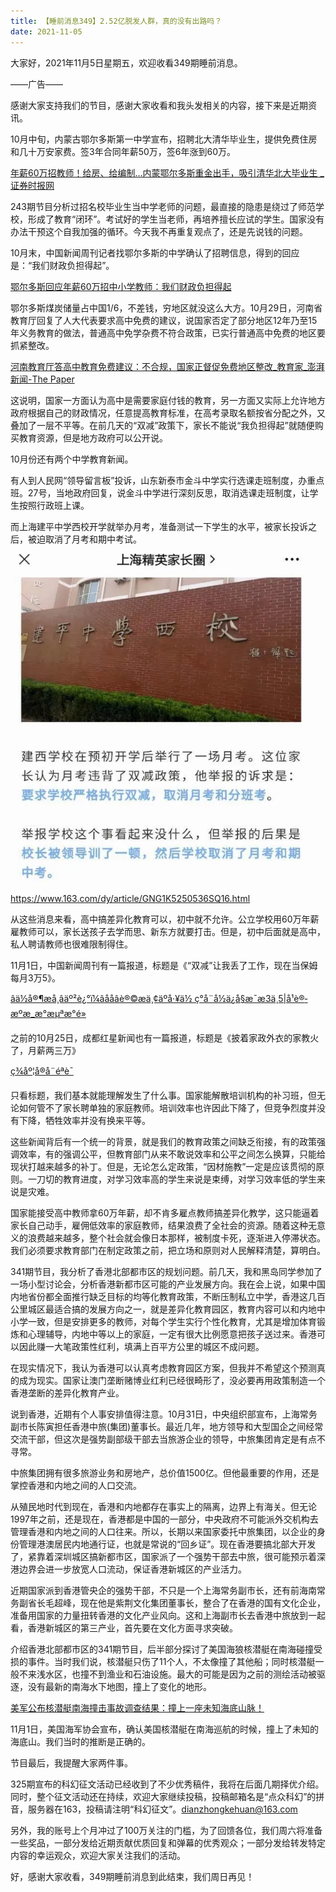 ```yaml
---
title: 【睡前消息349】2.52亿脱发人群，真的没有出路吗？
date: 2021-11-05
---
```


大家好，2021年11月5日星期五，欢迎收看349期睡前消息。

——广告——

感谢大家支持我们的节目，感谢大家收看和我头发相关的内容，接下来是近期资讯。

10月中旬，内蒙古鄂尔多斯第一中学宣布，招聘北大清华毕业生，提供免费住房和几十万安家费。签3年合同年薪50万，签6年涨到60万。

[
            年薪60万招教师！给房、给编制…内蒙鄂尔多斯重金出手，吸引清华北大毕业生 \_ 证券时报网
        ](https://news.stcn.com/sd/202110/t20211019_3772113.html)

243期节目分析过招名校毕业生当中学老师的问题，最直接的隐患是绕过了师范学校，形成了教育“闭环”。考试好的学生当老师，再培养擅长应试的学生。国家没有办法干预这个自我加强的循环。今天我不再重复观点了，还是先说钱的问题。

10月末，中国新闻周刊记者找鄂尔多斯的中学确认了招聘信息，得到的回应是：“我们财政负担得起”。

[鄂尔多斯回应年薪60万招中小学教师：我们财政负担得起](https://www.guancha.cn/politics/2021_10_31_613023.shtml)

鄂尔多斯煤炭储量占中国1/6，不差钱，穷地区就没这么大方。10月29日，河南省教育厅回复了人大代表要求高中免费的建议，说国家否定了部分地区12年乃至15年义务教育的做法，普通高中免学杂费不符合政策，已实行普通高中免费的地区要抓紧整改。

[河南教育厅答高中教育免费建议：不合规，国家正督促免费地区整改_教育家_澎湃新闻-The Paper](https://www.thepaper.cn/newsDetail_forward_15131759)

这说明，国家一方面认为高中是需要家庭付钱的教育，另一方面又实际上允许地方政府根据自己的财政情况，任意提高教育标准，在高考录取名额按省分配之外，又叠加了一层不平等。在前几天的“双减”政策下，家长不能说“我负担得起”就随便购买教育资源，但是地方政府可以公开说。

10月份还有两个中学教育新闻。

有人到人民网“领导留言板”投诉，山东新泰市金斗中学实行选课走班制度，办重点班。27号，当地政府回复，说金斗中学进行深刻反思，取消选课走班制度，让学生按照行政班上课。

而上海建平中学西校开学就举办月考，准备测试一下学生的水平，被家长投诉之后，被迫取消了月考和期中考试。

![](/images/btnews/btnews/0301_0400/0349/image1.webp)

https://www.163.com/dy/article/GNG1K5250536SQ16.html

从这些消息来看，高中搞差异化教育可以，初中就不允许。公立学校用60万年薪雇教师可以，家长送孩子去学而思、新东方就要打击。但是，初中后面就是高中，私人聘请教师也很难限制得住。

11月1日，中国新闻周刊有一篇报道，标题是《“双减”让我丢了工作，现在当保姆每月3万5》。

[âä½å®¶æå¸âäº²è¿°ï¼âååâè®©æä¸¢äºå·¥ä½ ç°å¨å½ä¿å§æ¯æ3ä¸5\|å¹è®­æºæ\_æ°æµªæ°é»](https://news.sina.com.cn/c/2021-11-01/doc-iktzscyy2967682.shtml)

之前的10月25日，成都红星新闻也有一篇报道，标题是《披着家政外衣的家教火了，月薪两三万》

[ç¾åº¦å®å¨éªè¯](https://baijiahao.baidu.com/s?id=1714592123380262738&wfr=spider&for=pc)

只看标题，我们基本就能理解发生了什么事。国家能解散培训机构的补习班，但无论如何管不了家长聘单独的家庭教师。培训效率也许因此下降了，但竞争烈度并没有下降，牺牲效率并没有换来平等。

这些新闻背后有一个统一的背景，就是我们的教育政策之间缺乏衔接，有的政策强调效率，有的强调公平，但教育部门从来不敢说效率和公平之间怎么换算，只能给现状打越来越多的补丁。但是，无论怎么定政策，“因材施教”一定是应该贯彻的原则。一刀切的教育进度，对学习效率高的学生来说是束缚，对学习效率低的学生来说是灾难。

国家能接受高中教师拿60万年薪，却不肯多雇点教师搞差异化教学，这只能逼着家长自己动手，雇佣低效率的家庭教师，结果浪费了全社会的资源。随着这种无意义的浪费越来越多，整个社会就会像日本那样，被制度卡死，逐渐进入停滞状态。我们必须要求教育部门在制定政策之前，把立场和原则对人民解释清楚，算明白。

341期节目，我分析了香港北部都市区的规划问题。前几天，我和黑岛同学参加了一场小型讨论会，分析香港新都市区可能的产业发展方向。我在会上说，如果中国内地省份都全面推行缺乏目标的均等化教育政策，不断压制私立中学，香港这几百公里城区最适合搞的发展方向之一，就是差异化教育园区，教育内容可以和内地中小学一致，但是安排更多的教师，对每个学生实行个性化教育，尤其是增加体育锻炼和心理辅导，内地中等以上的家庭，一定有很大比例愿意把孩子送过来。香港可以因此赚一大笔政策性红利，填满上百平方公里的城区不成问题。

在现实情况下，我认为香港可以认真考虑教育园区方案，但我并不希望这个预测真的成为现实。国家让澳门垄断赌博业红利已经很畸形了，没必要再用政策制造一个香港垄断的差异化教育产业。

说到香港，近期有个人事安排值得注意。10月31日，中央组织部宣布，上海常务副市长陈寅担任香港中旅(集团)董事长。最近几年，地方领导和大型国企之间经常交流干部，但这次是强势副部级干部去当旅游企业的领导，中旅集团肯定是有点不寻常。

中旅集团拥有很多旅游业务和房地产，总价值1500亿。但他最重要的作用，还是掌控香港和内地之间的人口交流。

从殖民地时代到现在，香港和内地都存在事实上的隔离，边界上有海关。但无论1997年之前，还是现在，香港都是中国的一部分，中央政府不可能派外交机构去管理香港和内地之间的人口往来。所以，长期以来国家委托中旅集团，以企业的身份管理港澳居民内地通行证，也就是常说的“回乡证”。现在香港要搞北部大开发了，紧靠着深圳城区搞新都市区，国家派了一个强势干部去中旅，很可能预示着深港边界会进一步放宽人口流动，保证香港新城区的产业活力。

近期国家派到香港管央企的强势干部，不只是一个上海常务副市长，还有前海南常务副省长毛超峰，现在他是紫荆文化集团董事长，整合了在香港的国有文化企业，准备用国家的力量扭转香港的文化产业风向。这和上海副市长去香港中旅放到一起看，香港新城区的第三产业，首先要在文化方面寻求突破。

介绍香港北部都市区的341期节目，后半部分探讨了美国海狼核潜艇在南海碰撞受损的事件。当时我们说，核潜艇只伤了11个人，不太像撞了其他船；同时核潜艇一般不来浅水区，也撞不到渔业和石油设施。最大的可能是因为之前的测绘活动被驱逐，没有最新的南海水下地图，撞上了变化的地形。

[美军公布核潜艇南海撞击事故调查结果：撞上一座未知海底山脉！](https://wenhui.whb.cn/third/baidu/202111/02/431796.html)

11月1日，美国海军协会宣布，确认美国核潜艇在南海巡航的时候，撞上了未知的海底山。我们当时的推断是正确的。

节目最后，我提醒大家两件事。

325期宣布的科幻征文活动已经收到了不少优秀稿件，我将在后面几期择优介绍。同时，整个征文活动还在持续，欢迎大家继续投稿，投稿邮箱名是“点众科幻”的拼音，服务器在163，投稿请注明“科幻征文”。dianzhongkehuan@163.com

另外，我的账号上个月冲过了100万关注的门槛，为了回馈各位，我们周六将准备一些奖品，一部分发给近期贡献优质回复和弹幕的优秀观众；一部分发给转发特定内容的幸运观众，欢迎大家关注我们的活动。

好，感谢大家收看，349期睡前消息到此结束，我们周日再见！
